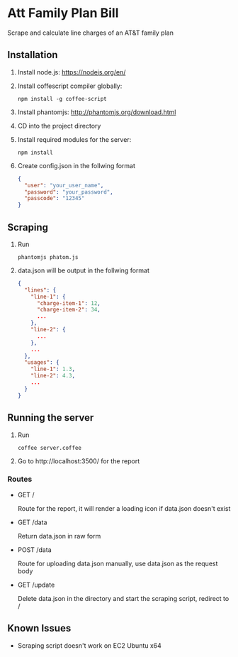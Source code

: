 # Att Family Plan Bill
Scrape and calculate line charges of an AT&amp;T family plan 

## Installation
1. Install node.js: https://nodejs.org/en/
2. Install coffescript compiler globally: 

    ```shell
    npm install -g coffee-script
    ```

3. Install phantomjs: http://phantomjs.org/download.html
4. CD into the project directory
5. Install required modules for the server:

    ```shell
    npm install
    ```

6. Create config.json in the follwing format

    ```json
    {
      "user": "your_user_name",
      "password": "your_password",
      "passcode": "12345"
    }
    ```

## Scraping
1. Run 

    ```shell
    phantomjs phatom.js
    ```

2. data.json will be output in the follwing format
 
    ```json
    {
      "lines": {
        "line-1": {
          "charge-item-1": 12,
          "charge-item-2": 34,
          ...
        },
        "line-2": {
          ...
        },
        ...
      },
      "usages": {
        "line-1": 1.3,
        "line-2": 4.3,
        ...
      }
    }
    ```

## Running the server
1. Run 

    ```shell
    coffee server.coffee
    ```

2. Go to http://localhost:3500/ for the report

### Routes

* GET /

    Route for the report, it will render a loading icon if data.json doesn't exist
    
* GET /data

    Return data.json in raw form

* POST /data

    Route for uploading data.json manually, use data.json as the request body
    
* GET /update

    Delete data.json in the directory and start the scraping script, redirect to /
    
## Known Issues
* Scraping script doesn't work on EC2 Ubuntu x64
